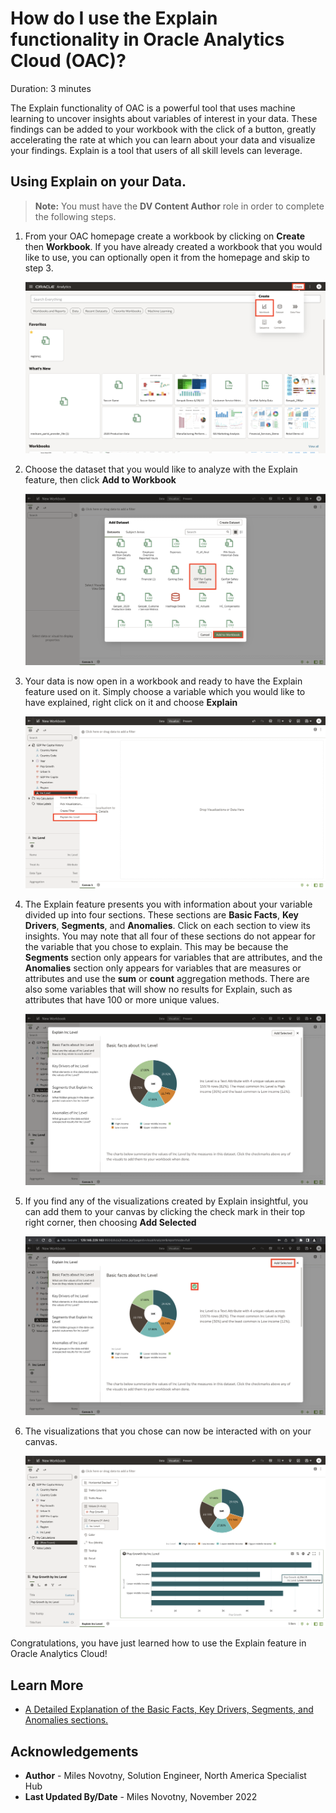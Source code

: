 # How do I use the Explain functionality in Oracle Analytics Cloud (OAC)?
Duration: 3 minutes

The Explain functionality of OAC is a powerful tool that uses machine learning
to uncover insights about variables of interest in your data. These findings can be added to
your workbook with the click of a button, greatly accelerating the rate at which you can
learn about your data and visualize your findings. Explain is a tool that users
of all skill levels can leverage.

## Using Explain on your Data.
>**Note:** You must have the **DV Content Author** role in order to complete the following steps.


1. From your OAC homepage create a workbook by clicking on **Create** then **Workbook**. If
you have already created a workbook that you would like to use, you can optionally open it
from the homepage and skip to step 3.

    ![OAC Homepage](images/1-OAC-homepage.png)

2. Choose the dataset that you would like to analyze with the Explain feature, then click **Add to Workbook**

    ![OAC choose dataset](images/2-choose-dataset.png)

3. Your data is now open in a workbook and ready to have the Explain feature used on it. Simply choose a variable which
you would like to have explained, right click on it and choose **Explain**

    ![OAC workbook choose variable](images/3-select-variable.png)

4. The Explain feature presents you with information about your variable divided up into four sections.
These sections are **Basic Facts**, **Key Drivers**, **Segments**, and **Anomalies**. Click on each section to view its insights. You may note that all four of these sections do not appear for the variable that you chose to explain. This may be because the **Segments** section only appears for variables that are attributes, and the **Anomalies** section only appears for  variables that are measures or attributes and use the **sum** or **count** aggregation methods. There are also some variables that will show no results for Explain, such as attributes that have 100 or more unique values.

    ![OAC explain](images/4-explain-variable.png)

5. If you find any of the visualizations created by Explain insightful, you can add them to your canvas by clicking the
check mark in their top right corner, then choosing **Add Selected**

    ![OAC explain choose visuals](images/5-add-explain-visuals.png)

6. The visualizations that you chose can now be interacted with on your canvas.

    ![OAC explain visuals](images/6-view-explain-visuals.png)

Congratulations, you have just learned how to use the Explain feature in Oracle Analytics Cloud!


## Learn More

* [A Detailed Explanation of the Basic Facts, Key Drivers, Segments, and Anomalies sections.](https://docs.oracle.com/en/middleware/bi/analytics-desktop/bidvd/analyze-data-explain.html#GUID-1AE7FFB7-9DA5-40EF-A30A-5DC9DEED3D2D)

## Acknowledgements
* **Author** - Miles Novotny, Solution Engineer, North America Specialist Hub
* **Last Updated By/Date** - Miles Novotny, November 2022
